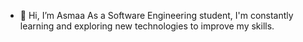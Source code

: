 - 👋 Hi, I’m Asmaa
As a Software Engineering student, I'm constantly learning and exploring new technologies to improve my skills.
